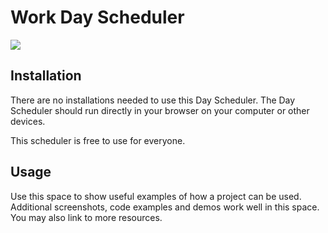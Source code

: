 # Work Day Scheduler

<img src="https://miro.medium.com/max/882/1*9EBHIOzhE1XfMYoKz1JcsQ.gif">

## Installation

There are no installations needed to use this Day Scheduler. The Day Scheduler should run directly in your browser on your computer or other devices.

This scheduler is free to use for everyone.

## Usage
Use this space to show useful examples of how a project can be used. Additional screenshots, code examples and demos work well in this space. You may also link to more resources.


